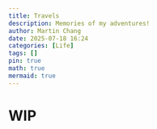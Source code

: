 ```yaml
---
title: Travels
description: Memories of my adventures!
author: Martin Chang
date: 2025-07-18 16:24
categories: [Life]
tags: []
pin: true
math: true
mermaid: true
---
```


# WIP
